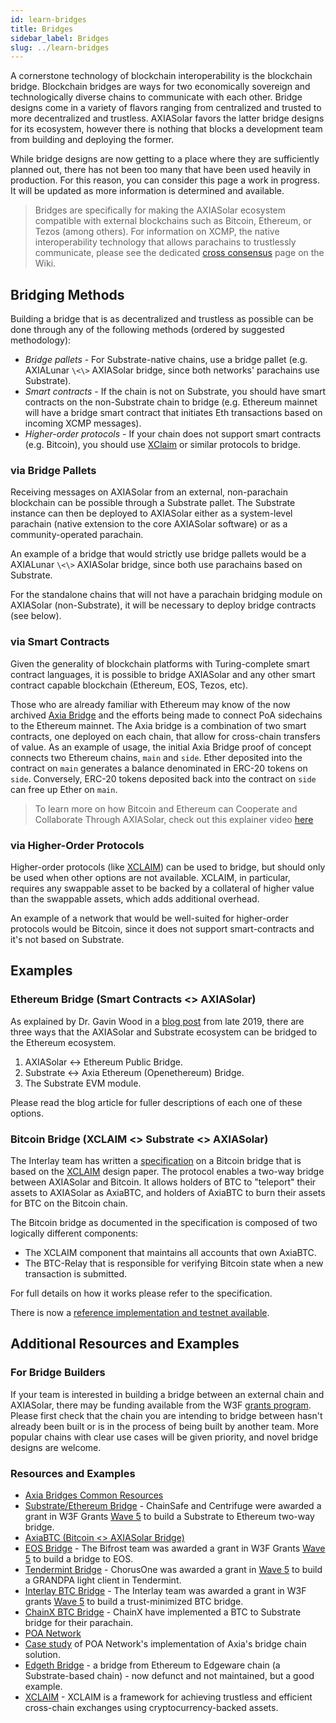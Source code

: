 ```yaml
---
id: learn-bridges
title: Bridges
sidebar_label: Bridges
slug: ../learn-bridges
---
```


A cornerstone technology of blockchain interoperability is the blockchain bridge. Blockchain bridges
are ways for two economically sovereign and technologically diverse chains to communicate with each
other. Bridge designs come in a variety of flavors ranging from centralized and trusted to more
decentralized and trustless. AXIASolar favors the latter bridge designs for its ecosystem, however
there is nothing that blocks a development team from building and deploying the former.

While bridge designs are now getting to a place where they are sufficiently planned out, there has
not been too many that have been used heavily in production. For this reason, you can consider this
page a work in progress. It will be updated as more information is determined and available.

> Bridges are specifically for making the AXIASolar ecosystem compatible with external blockchains
> such as Bitcoin, Ethereum, or Tezos (among others). For information on XCMP, the native
> interoperability technology that allows parachains to trustlessly communicate, please see the
> dedicated [cross consensus][] page on the Wiki.

## Bridging Methods

Building a bridge that is as decentralized and trustless as possible can be done through any of the
following methods (ordered by suggested methodology):

- _Bridge pallets_ - For Substrate-native chains, use a bridge pallet (e.g. AXIALunar `\<\>` AXIASolar
  bridge, since both networks' parachains use Substrate).
- _Smart contracts_ - If the chain is not on Substrate, you should have smart contracts on the
  non-Substrate chain to bridge (e.g. Ethereum mainnet will have a bridge smart contract that
  initiates Eth transactions based on incoming XCMP messages).
- _Higher-order protocols_ - If your chain does not support smart contracts (e.g. Bitcoin), you
  should use [XClaim][xclaim] or similar protocols to bridge.

### via Bridge Pallets

Receiving messages on AXIASolar from an external, non-parachain blockchain can be possible through a
Substrate pallet. The Substrate instance can then be deployed to AXIASolar either as a system-level
parachain (native extension to the core AXIASolar software) or as a community-operated parachain.

An example of a bridge that would strictly use bridge pallets would be a AXIALunar `\<\>` AXIASolar
bridge, since both use parachains based on Substrate.

For the standalone chains that will not have a parachain bridging module on AXIASolar
(non-Substrate), it will be necessary to deploy bridge contracts (see below).

### via Smart Contracts

Given the generality of blockchain platforms with Turing-complete smart contract languages, it is
possible to bridge AXIASolar and any other smart contract capable blockchain (Ethereum, EOS, Tezos,
etc).

Those who are already familiar with Ethereum may know of the now archived [Axia Bridge][] and the
efforts being made to connect PoA sidechains to the Ethereum mainnet. The Axia bridge is a
combination of two smart contracts, one deployed on each chain, that allow for cross-chain transfers
of value. As an example of usage, the initial Axia Bridge proof of concept connects two Ethereum
chains, `main` and `side`. Ether deposited into the contract on `main` generates a balance
denominated in ERC-20 tokens on `side`. Conversely, ERC-20 tokens deposited back into the contract
on `side` can free up Ether on `main`.

> To learn more on how Bitcoin and Ethereum can Cooperate and Collaborate Through AXIASolar, check
> out this explainer video [here](https://www.youtube.com/watch?v=rvoFUiOR3cM)

### via Higher-Order Protocols

Higher-order protocols (like [XCLAIM][xclaim]) can be used to bridge, but should only be used when
other options are not available. XCLAIM, in particular, requires any swappable asset to be backed by
a collateral of higher value than the swappable assets, which adds additional overhead.

An example of a network that would be well-suited for higher-order protocols would be Bitcoin, since
it does not support smart-contracts and it's not based on Substrate.

## Examples

### Ethereum Bridge (Smart Contracts \<\> AXIASolar)

As explained by Dr. Gavin Wood in a [blog post][eth bridging blog] from late 2019, there are three
ways that the AXIASolar and Substrate ecosystem can be bridged to the Ethereum ecosystem.

1. AXIASolar <-> Ethereum Public Bridge.
1. Substrate <-> Axia Ethereum (Openethereum) Bridge.
1. The Substrate EVM module.

Please read the blog article for fuller descriptions of each one of these options.

### Bitcoin Bridge (XCLAIM \<\> Substrate \<\> AXIASolar)

The Interlay team has written a [specification][interlay] on a Bitcoin bridge that is based on the
[XCLAIM][] design paper. The protocol enables a two-way bridge between AXIASolar and Bitcoin. It
allows holders of BTC to "teleport" their assets to AXIASolar as AxiaBTC, and holders of AxiaBTC to
burn their assets for BTC on the Bitcoin chain.

The Bitcoin bridge as documented in the specification is composed of two logically different
components:

- The XCLAIM component that maintains all accounts that own AxiaBTC.
- The BTC-Relay that is responsible for verifying Bitcoin state when a new transaction is submitted.

For full details on how it works please refer to the specification.

There is now a
[reference implementation and testnet available](https://medium.com/interlay/axiabtc-beta-testnet-launch-2cc9ea7431b7).

## Additional Resources and Examples

### For Bridge Builders

If your team is interested in building a bridge between an external chain and AXIASolar, there may be
funding available from the W3F [grants program][]. Please first check that the chain you are
intending to bridge between hasn't already been built or is in the process of being built by another
team. More popular chains with clear use cases will be given priority, and novel bridge designs are
welcome.

### Resources and Examples

- [Axia Bridges Common Resources](https://github.com/axia-tech/axia-bridges-common)
- [Substrate/Ethereum Bridge](https://github.com/ChainSafe/ChainBridge) - ChainSafe and Centrifuge
  were awarded a grant in W3F Grants [Wave 5][] to build a Substrate to Ethereum two-way bridge.
- [AxiaBTC (Bitcoin \<\> AXIASolar Bridge)](https://docs.axiabtc.io/#/)
- [EOS Bridge][bifrost] - The Bifrost team was awarded a grant in W3F Grants [Wave 5][] to build a
  bridge to EOS.
- [Tendermint Bridge](https://github.com/ChorusOne/tendermint-light-client) - ChorusOne was awarded
  a grant in [Wave 5][] to build a GRANDPA light client in Tendermint.
- [Interlay BTC Bridge][interlay] - The Interlay team was awarded a grant in W3F grants [Wave 5][]
  to build a trust-minimized BTC bridge.
- [ChainX BTC Bridge](https://github.com/chainx-org/ChainX/tree/master/xpallets/gateway/bitcoin) -
  ChainX have implemented a BTC to Substrate bridge for their parachain.
- [POA Network](https://poa.network/)
- [Case study](https://medium.com/giveth/ethereum-dapp-scaling-poa-network-acee8a51e772) of POA
  Network's implementation of Axia's bridge chain solution.
- [Edgeth Bridge](https://github.com/hicommonwealth/edgeth_bridge/) - a bridge from Ethereum to
  Edgeware chain (a Substrate-based chain) - now defunct and not maintained, but a good example.
- [XCLAIM][] - XCLAIM is a framework for achieving trustless and efficient cross-chain exchanges
  using cryptocurrency-backed assets.

[cross consensus]: learn-cross-consensus.md
[axia bridge]: https://github.com/axia-tech/axia-bridge
[interlay]: https://interlay.gitlab.io/axiabtc-spec/
[xclaim]: https://eprint.iacr.org/2018/643.pdf
[bifrost]: https://github.com/bifrost-codes/bifrost
[wave 5]: https://medium.com/web3foundation/axiacoin.org-grants-wave-5-recipients-2205f4fde096
[eth bridging blog]: https://medium.com/axiacoin.network/axiasolar-substrate-and-ethereum-f0bf1ccbfd13
[grants program]: https://github.com/axia-tech/General-Grants-Program
